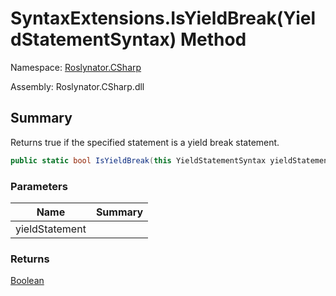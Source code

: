 # SyntaxExtensions\.IsYieldBreak\(YieldStatementSyntax\) Method

Namespace: [Roslynator.CSharp](../../README.md)

Assembly: Roslynator\.CSharp\.dll

## Summary

Returns true if the specified statement is a yield break statement\.

```csharp
public static bool IsYieldBreak(this YieldStatementSyntax yieldStatement)
```

### Parameters

| Name | Summary |
| ---- | ------- |
| yieldStatement | |

### Returns

[Boolean](https://docs.microsoft.com/en-us/dotnet/api/system.boolean)


